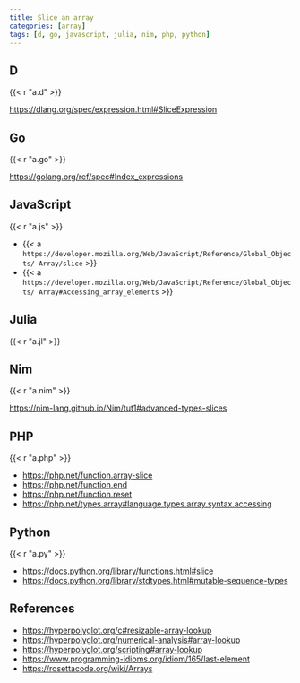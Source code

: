 ```yaml
---
title: Slice an array
categories: [array]
tags: [d, go, javascript, julia, nim, php, python]
---
```


## D

{{< r "a.d" >}}

<https://dlang.org/spec/expression.html#SliceExpression>

## Go

{{< r "a.go" >}}

<https://golang.org/ref/spec#Index_expressions>

## JavaScript

{{< r "a.js" >}}

- {{< a `https://developer.mozilla.org/Web/JavaScript/Reference/Global_Objects/
   Array/slice` >}}
- {{< a `https://developer.mozilla.org/Web/JavaScript/Reference/Global_Objects/
   Array#Accessing_array_elements` >}}

## Julia

{{< r "a.jl" >}}

## Nim

{{< r "a.nim" >}}

<https://nim-lang.github.io/Nim/tut1#advanced-types-slices>

## PHP

{{< r "a.php" >}}

- <https://php.net/function.array-slice>
- <https://php.net/function.end>
- <https://php.net/function.reset>
- <https://php.net/types.array#language.types.array.syntax.accessing>

## Python

{{< r "a.py" >}}

- <https://docs.python.org/library/functions.html#slice>
- <https://docs.python.org/library/stdtypes.html#mutable-sequence-types>

## References

- <https://hyperpolyglot.org/c#resizable-array-lookup>
- <https://hyperpolyglot.org/numerical-analysis#array-lookup>
- <https://hyperpolyglot.org/scripting#array-lookup>
- <https://www.programming-idioms.org/idiom/165/last-element>
- <https://rosettacode.org/wiki/Arrays>

